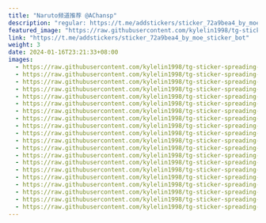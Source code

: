 ```yaml
---
title: "Naruto频道推荐 @AChansp"
description: "regular: https://t.me/addstickers/sticker_72a9bea4_by_moe_sticker_bot"
featured_image: "https://raw.githubusercontent.com/kylelin1998/tg-sticker-spreading-worldwide-images/main/img/fcdea85c-07bc-42d1-a2ee-43e1b87af14f.jpg"
link: "https://t.me/addstickers/sticker_72a9bea4_by_moe_sticker_bot"
weight: 3
date: 2024-01-16T23:21:33+08:00
images:
  - https://raw.githubusercontent.com/kylelin1998/tg-sticker-spreading-worldwide-images/main/img/fcdea85c-07bc-42d1-a2ee-43e1b87af14f.jpg
  - https://raw.githubusercontent.com/kylelin1998/tg-sticker-spreading-worldwide-images/main/img/a73e231a-95ea-4fa7-9263-df392ecaff1e.jpg
  - https://raw.githubusercontent.com/kylelin1998/tg-sticker-spreading-worldwide-images/main/img/38ab18bc-685b-4dd4-80e8-df0105c69bb3.jpg
  - https://raw.githubusercontent.com/kylelin1998/tg-sticker-spreading-worldwide-images/main/img/466dbf1a-a713-49cd-9238-9c75f711182b.jpg
  - https://raw.githubusercontent.com/kylelin1998/tg-sticker-spreading-worldwide-images/main/img/65a6c940-817e-4537-8da7-70c0c1ba0ba8.jpg
  - https://raw.githubusercontent.com/kylelin1998/tg-sticker-spreading-worldwide-images/main/img/1490e86d-c230-4060-8977-a9e429d339ff.jpg
  - https://raw.githubusercontent.com/kylelin1998/tg-sticker-spreading-worldwide-images/main/img/4c7b5ee2-a65b-408c-89ec-718fc1a72447.jpg
  - https://raw.githubusercontent.com/kylelin1998/tg-sticker-spreading-worldwide-images/main/img/dd0e65fd-7d9a-496a-8fc9-c443eb41902f.jpg
  - https://raw.githubusercontent.com/kylelin1998/tg-sticker-spreading-worldwide-images/main/img/a881451b-1508-4239-aea1-9224b3a17267.jpg
  - https://raw.githubusercontent.com/kylelin1998/tg-sticker-spreading-worldwide-images/main/img/30567357-61af-4bee-96e4-e37ba9c065f1.jpg
  - https://raw.githubusercontent.com/kylelin1998/tg-sticker-spreading-worldwide-images/main/img/c492f7a2-078c-48f2-a31d-e17e572d3259.jpg
  - https://raw.githubusercontent.com/kylelin1998/tg-sticker-spreading-worldwide-images/main/img/3d9adc01-304b-4c93-86c1-ce4087cb1610.jpg
  - https://raw.githubusercontent.com/kylelin1998/tg-sticker-spreading-worldwide-images/main/img/d8838783-9a37-4634-adf1-1a7219539169.jpg
  - https://raw.githubusercontent.com/kylelin1998/tg-sticker-spreading-worldwide-images/main/img/a8a38e33-d651-427d-a9f5-fb5b9b2685f7.jpg
  - https://raw.githubusercontent.com/kylelin1998/tg-sticker-spreading-worldwide-images/main/img/6cbff5f3-d472-4207-9cfb-33e51d2539d9.jpg
  - https://raw.githubusercontent.com/kylelin1998/tg-sticker-spreading-worldwide-images/main/img/05d63fa7-2897-4173-a979-4ccd6b10c3b0.jpg
  - https://raw.githubusercontent.com/kylelin1998/tg-sticker-spreading-worldwide-images/main/img/15bf547c-e0ae-41b5-a919-98d769365987.jpg
  - https://raw.githubusercontent.com/kylelin1998/tg-sticker-spreading-worldwide-images/main/img/b41bea2c-a401-4f99-b34c-ebd91b38ecdc.jpg
  - https://raw.githubusercontent.com/kylelin1998/tg-sticker-spreading-worldwide-images/main/img/cc5f2a29-5b9b-402c-8dc0-5a56981de8a2.jpg
  - https://raw.githubusercontent.com/kylelin1998/tg-sticker-spreading-worldwide-images/main/img/31cb9a00-70c7-493e-a20f-285eb70a94ba.jpg
---
```

